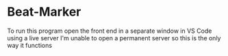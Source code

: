 
# Beat-Marker
To run this program open the front end in a separate window in VS Code using a live server
I'm unable to open a permanent server so this is the only way it functions
